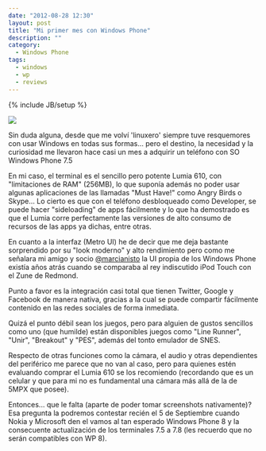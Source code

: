 ```yaml
---
date: "2012-08-28 12:30"
layout: post
title: "Mi primer mes con Windows Phone"
description: ""
category:
  - Windows Phone
tags:
  - windows
  - wp
  - reviews
---
```

{% include JB/setup %}

[![][1]][1]

Sin duda alguna, desde que me volví 'linuxero' siempre tuve resquemores con usar Windows en todas sus formas... pero el destino, la necesidad y la curiosidad me llevaron hace casi un mes a adquirir un teléfono con SO Windows Phone 7.5

En mi caso, el terminal es el sencillo pero potente Lumia 610, con "limitaciones de RAM" (256MB), lo que suponía además no poder usar algunas aplicaciones de las llamadas "Must Have!" como Angry Birds o Skype... Lo cierto es que con el teléfono desbloqueado como Developer, se puede hacer "sideloading" de apps fácilmente y lo que ha demostrado es que el Lumia corre perfectamente las versiones de alto consumo de recursos de las apps ya dichas, entre otras. 

En cuanto a la interfaz (Metro UI) he de decir que me deja bastante sorprendido por su "look moderno" y alto rendimiento pero como me señalara mi amigo y socio [@marcianisto][2] la UI propia de los Windows Phone existía años atrás cuando se comparaba al rey indiscutido iPod Touch con el Zune de Redmond.

Punto a favor es la integración casi total que tienen Twitter, Google y Facebook de manera nativa, gracias a la cual se puede compartir fácilmente contenido en las redes sociales de forma inmediata.

Quizá el punto débil sean los juegos, pero para alguien de gustos sencillos como uno (que humilde) están disponibles juegos como "Line Runner", "Unir", "Breakout" y "PES", además del tonto emulador de SNES.

Respecto de otras funciones como la cámara, el audio y otras dependientes del periférico me parece que no van al caso, pero para quienes estén evaluando comprar el Lumia 610 se los recomiendo (recordando que es un celular y que para mi no es fundamental una cámara más allá de la de 5MPX que posee).

Entonces... que le falta (aparte de poder tomar screenshots nativamente)? Esa pregunta la podremos contestar recién el 5 de Septiembre cuando Nokia y Microsoft den el vamos al tan esperado Windows Phone 8 y la consecuente actualización de los terminales 7.5 a 7.8 (les recuerdo que no serán compatibles con WP 8).

 [1]: http://cabargas.com/images/windows-phone.jpg
 [2]: http://twitter.com/marcianisto